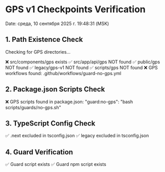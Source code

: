 # GPS v1 Checkpoints Verification
Date: среда, 10 сентября 2025 г. 19:48:31 (MSK)

## 1. Path Existence Check

Checking for GPS directories...

❌ src/components/gps exists
✅ src/app/api/gps NOT found
✅ public/gps NOT found
✅ legacy/gps-v1 NOT found
✅ scripts/gps NOT found
❌ GPS workflows found:
.github/workflows/guard-no-gps.yml

## 2. Package.json Scripts Check

❌ GPS scripts found in package.json:
    "guard:no-gps": "bash scripts/guards/no-gps.sh"

## 3. TypeScript Config Check

✅ .next excluded in tsconfig.json
✅ legacy excluded in tsconfig.json
## 4. Guard Verification

✅ Guard script exists
✅ Guard npm script exists
